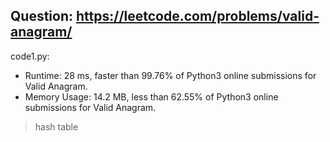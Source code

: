 ## Question: https://leetcode.com/problems/valid-anagram/

code1.py:
* Runtime: 28 ms, faster than 99.76% of Python3 online submissions for Valid Anagram.
* Memory Usage: 14.2 MB, less than 62.55% of Python3 online submissions for Valid Anagram.
> hash table